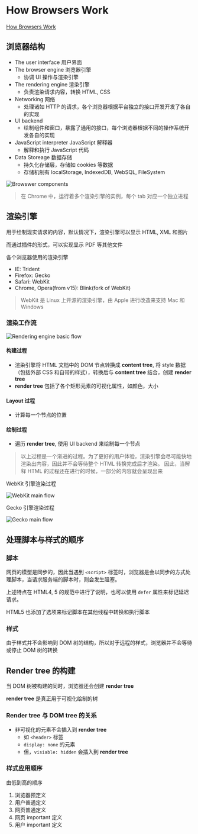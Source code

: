 # How Browsers Work

[How Browsers Work](https://www.html5rocks.com/en/tutorials/internals/howbrowserswork/)

## 浏览器结构

- The user interface 用户界面
- The browser engine 浏览器引擎
    - 协调 UI 操作与渲染引擎
- The rendering engine 渲染引擎
    - 负责渲染请求内容，转换 HTML, CSS
- Networking 网络
    - 处理诸如 HTTP 的请求，各个浏览器根据平台独立的接口开发开发了各自的实现
- UI backend
    - 绘制组件和窗口，暴露了通用的接口，每个浏览器根据不同的操作系统开发各自的实现
- JavaScript interpreter JavaScript 解释器
    - 解释和执行 JavaScript 代码
- Data Storeage 数据存储
    - 持久化存储层，存储如 cookies 等数据
    - 存储机制有 localStorage, IndexedDB, WebSQL, FileSystem

![Browswer components](https://www.html5rocks.com/en/tutorials/internals/howbrowserswork/layers.png)

> 在 Chrome 中，运行着多个渲染引擎的实例，每个 tab 对应一个独立进程

## 渲染引擎

用于绘制现实请求的内容，默认情况下，渲染引擎可以显示 HTML, XML 和图片

而通过插件的形式，可以实现显示 PDF 等其他文件

各个浏览器使用的渲染引擎

- IE: Trident
- Firefox: Gecko
- Safari: WebKit
- Chrome, Opera(from v15): Blink(fork of WebKit)

> WebKit 是 Linux 上开源的渲染引擎，由 Apple 进行改造来支持 Mac 和 Windows

### 渲染工作流

![Rendering engine basic flow](https://www.html5rocks.com/en/tutorials/internals/howbrowserswork/flow.png)

#### 构建过程

- 渲染引擎将 HTML 文档中的 DOM 节点转换成 **content tree**, 将 style 数据（包括外部 CSS 和自带的样式），转换后与 **content tree** 结合，创建 **render tree**
- **render tree** 包括了各个矩形元素的可视化属性，如颜色，大小

#### Layout 过程

- 计算每一个节点的位置

#### 绘制过程

- 遍历 **render tree**, 使用 UI backend 来绘制每一个节点

> 以上过程是一个渐进的过程。为了更好的用户体验，渲染引擎会尽可能快地渲染出内容，因此并不会等待整个 HTML 转换完成后才渲染。
> 因此，当解释 HTML 的过程还在进行的时候，一部分的内容就会呈现出来

WebKit 引擎渲染过程

![WebKit main flow](https://www.html5rocks.com/en/tutorials/internals/howbrowserswork/webkitflow.png)

Gecko 引擎渲染过程

![Gecko main flow](https://www.html5rocks.com/en/tutorials/internals/howbrowserswork/image008.jpg)


## 处理脚本与样式的顺序

### 脚本

网页的模型是同步的，因此当遇到 `<script>` 标签时，浏览器是会以同步的方式处理脚本，当请求服务端的脚本时，则会发生阻塞。

上述特点在 HTML4, 5 的规范中进行了说明，也可以使用 `defer` 属性来标记延迟请求。

HTML5 也添加了选项来标记脚本在其他线程中转换和执行脚本

### 样式

由于样式并不会影响到 DOM 树的结构，所以对于远程的样式，浏览器并不会等待或停止 DOM 树的转换

## Render tree 的构建

当 DOM 树被构建的同时，浏览器还会创建 **render tree**

**render tree** 是真正用于可视化绘制的树

### Render tree 与 DOM tree 的关系

- 非可视化的元素不会插入到 **render tree**
    - 如 `<header>` 标签
    - `display: none` 的元素
    - 但，`visiable: hidden` 会插入到 **render tree**

### 样式应用顺序

由低到高的顺序

1. 浏览器预定义
2. 用户普通定义
3. 网页普通定义
4. 网页 important 定义
5. 用户 important 定义


